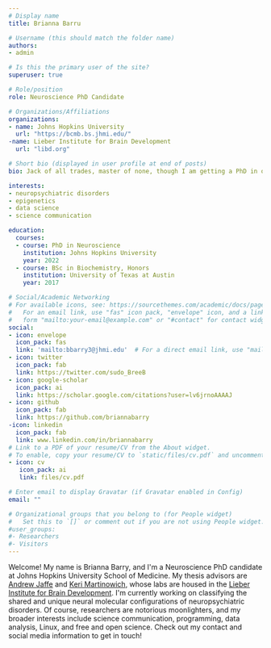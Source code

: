```yaml
---
# Display name
title: Brianna Barru

# Username (this should match the folder name)
authors:
- admin

# Is this the primary user of the site?
superuser: true

# Role/position
role: Neuroscience PhD Candidate

# Organizations/Affiliations
organizations:
- name: Johns Hopkins University
  url: "https://bcmb.bs.jhmi.edu/"
-name: Lieber Institute for Brain Development
  url: "libd.org"

# Short bio (displayed in user profile at end of posts)
bio: Jack of all trades, master of none, though I am getting a PhD in one.

interests:
- neuropsychiatric disorders
- epigenetics
- data science
- science communication

education:
  courses:
  - course: PhD in Neuroscience
    institution: Johns Hopkins University
    year: 2022
  - course: BSc in Biochemistry, Honors
    institution: University of Texas at Austin
    year: 2017

# Social/Academic Networking
# For available icons, see: https://sourcethemes.com/academic/docs/page-builder/#icons
#   For an email link, use "fas" icon pack, "envelope" icon, and a link in the
#   form "mailto:your-email@example.com" or "#contact" for contact widget.
social:
- icon: envelope
  icon_pack: fas
  link: 'mailto:bbarry3@jhmi.edu'  # For a direct email link, use "mailto:test@example.org".
- icon: twitter
  icon_pack: fab
  link: https://twitter.com/sudo_BreeB
- icon: google-scholar
  icon_pack: ai
  link: https://scholar.google.com/citations?user=lv6jrnoAAAAJ
- icon: github
  icon_pack: fab
  link: https://github.com/briannabarry
-icon: linkedin
  icon_pack: fab
  link: www.linkedin.com/in/briannabarry
# Link to a PDF of your resume/CV from the About widget.
# To enable, copy your resume/CV to `static/files/cv.pdf` and uncomment the lines below.
- icon: cv
   icon_pack: ai
   link: files/cv.pdf

# Enter email to display Gravatar (if Gravatar enabled in Config)
email: ""

# Organizational groups that you belong to (for People widget)
#   Set this to `[]` or comment out if you are not using People widget.
#user_groups:
#- Researchers
#- Visitors
---
```


Welcome! My name is Brianna Barry, and I'm a Neuroscience PhD candidate at Johns Hopkins University School of Medicine. My thesis advisors are [Andrew Jaffe](aejaffe.com) and [Keri Martinowich](http://neuroscience.jhu.edu/research/faculty/56), whose labs are housed in the [Lieber Institute for Brain Development](libd.org). I'm currently working on classifying the shared and unique neural molecular configurations of neuropsychiatric disorders. Of course, researchers are notorious moonlighters, and my broader interests include  science communication, programming, data analysis, Linux, and free and open science. Check out my contact and social media information to get in touch! 
